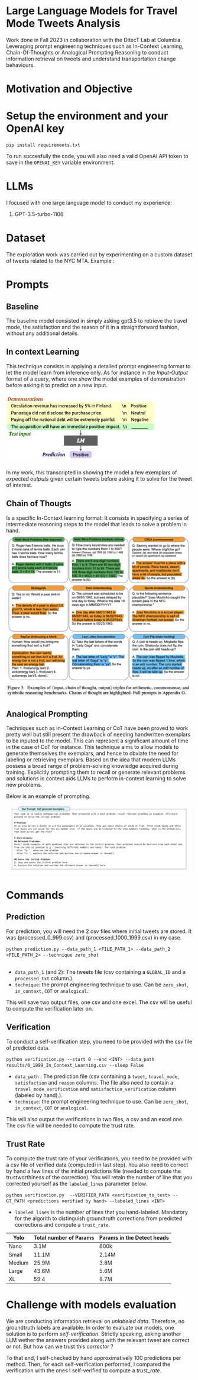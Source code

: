 # Large Language Models for Travel Mode Tweets Analysis

Work done in Fall 2023 in collaboration with the DitecT Lab at Columbia. Leveraging prompt engineering techniques such as In-Context Learning, Chain-Of-Thoughts or Analogical Prompting Reasoning to conduct information retrieval on tweets and understand transportation change behaviours.

# Motivation and Objective


# Setup the environment and your OpenAI key
```
pip install requirements.txt
```
To run succesfully the code, you will also need a valid OpenAI API token to save in the `OPENAI_KEY` variable environment.
# LLMs

I focused with one large language model to conduct my experience:
1. GPT-3.5-turbo-1106

# Dataset

The exploration work was carried out by experimenting on a custom dataset of tweets related to the NYC MTA. Example :

# Prompts
## Baseline
The baseline model consisted in simply asking gpt3.5 to retrieve the travel mode, the satisfaction and the reason of it in a straightforward fashion, without any additional details.
 
## In context Learning
This technique consists in applying a detailed prompt
engineering format to let the model learn from inference only.
As for instance in the *Input-Output* format of a query, where
one show the model examples of demonstration before asking
it to predict on a new input.

![alt-text-1](images/IL-example.png "In Context Learning demonstration")

In my work, this transcripted in showing the model a few exemplars of _expected outputs_ given certain tweets before asking it to solve for the tweet of interest.

## Chain of Thougts

Is a specific In-Context learning format: It consists in specifying a series of intermediate reasoning steps to the model that leads to solve a problem in hand. 
![alt-text-1](images/COT-example.png "Chain of Thoughts demonstration")


## Analogical Prompting

Techniques such as In-Context Learning or CoT have been proved to work pretty well but still present the drawback of needing handwritten exemplars to be inputed to the model. This can represent a significant amount of time in the case of CoT for instance. This technique aims to allow models to generate themselves the exemplars, and hence to obviate the need for labeling or retrieving exemplars. Based on the idea that modern LLMs possess a broad range of problem-solving knowledge acquired during training. Explicitly prompting them to recall or generate relevant problems and solutions in context aids LLMs to perform in-context learning to solve new problems.

Below is an example of prompting.

![alt-text-1](images/A-example.png "Analogical Prompting demonstration")


# Commands
## Prediction
For prediction, you will need the 2 csv files where initial tweets are stored. It was (processed_0_999.csv) and (processed_1000_1999.csv) in my case.
```
python prediction.py --data_path_1 <FILE_PATH_1> --data_path_2 <FILE_PATH_2> --technique zero_shot
 
 ```
 - `data_path_1` (and 2): The tweets file (csv containing a `GLOBAL_ID` and a `processed_txt` column.).
- `technique`: the prompt engineering technique to use. Can be `zero_shot`, `in_context`, `COT` or `analogical`.

This will save two output files, one csv and one excel. The csv will be useful to compute the verification later on.

## Verification
To conduct a self-verification step, you need to be provided with the csv file of predicted data.
```
python verification.py --start 0 --end <INT> --data_path results/0_1999_In_Context_Learning.csv --sleep False

```
- `data_path` : The prediction file (csv containing a `tweet`, `travel_mode`, `satisfaction` and `reason` columns. The file also need to contain a `travel_mode_verification` and `satisfaction_verification` column (labeled by hand).).
- `technique`: the prompt engineering technique to use. Can be `zero_shot`, `in_context`, `COT` or `analogical`.

This will also output the verifications in two files, a csv and an excel one. The csv file will be needed to compute the trust rate.

## Trust Rate
To compute the trust rate of your verifications, you need to be provided with a csv file of verified data (computedi in last step). You also need to correct by hand a few lines of the initial predictions file (needed to compute the trustworthiness of the correction). You will retain the number of line that you corrected yourself as the `labeled_lines` parameter below.
```
python verification.py  --VERIFIER_PATH <verification_to_test> --GT_PATH <predictions verified by hand> --labeled_lines <INT>
```
- `labeled_lines` is the number of lines that you hand-labeled. Mandatory for the algorith to distinguish groundtruth corrections from predicted corrections and compute a `trust_rate`.

| Yolo    | Total number of Params | Params in the Detect heads |
| -------- | ------- | --------|
| Nano| 3.1M|   800k  |
| Small| 11.1M| 2.14M|
| Medium| 25.9M|  3.8M |
| Large| 43.6M|  5.6M |
| XL| 59.4| 8.7M  |

# Challenge with models evaluation

We are conducting information retrieval on *unlabeled data*. Therefore, no groundtruth labels are available. In order to evaluate our models, one solution is to perform *self-verification*. Strictly speaking, asking another LLM wether the answers provided along with the relevant tweet are correct or not. But how can we trust this _corrector_ ?

To that end, I self-checked by hand approximatively 100 predictions per method. Then, for each self-verification performed, I compared the verification with the ones I self-verified to compute a *trust_rate*.
